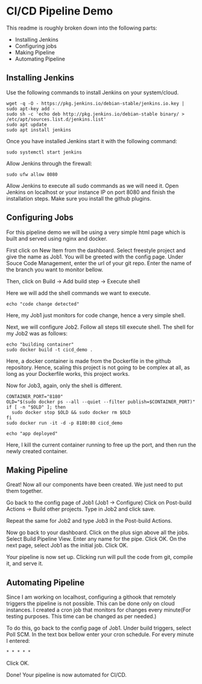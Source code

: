 # CI/CD Pipeline Demo

This readme is roughly broken down into the following parts:

- Installing Jenkins
- Configuring jobs
- Making Pipeline
- Automating Pipeline

## Installing Jenkins

Use the following commands to install Jenkins on your system/cloud.

```
wget -q -O - https://pkg.jenkins.io/debian-stable/jenkins.io.key | sudo apt-key add -
sudo sh -c 'echo deb http://pkg.jenkins.io/debian-stable binary/ > /etc/apt/sources.list.d/jenkins.list'
sudo apt update
sudo apt install jenkins
```

Once you have installed Jenkins start it with the following command:
```
sudo systemctl start jenkins
```

Allow Jenkins through the firewall:
```
sudo ufw allow 8080
```

Allow Jenkins to execute all sudo commands as we will need it.
Open Jenkins on localhost or your instance IP on port 8080 and finish the installation steps. Make sure you install the github plugins.

## Configuring Jobs

For this pipeline demo we will be using a very simple html page which is built and served using nginx and docker.

First click on New Item from the dashboard. Select freestyle project and give the name as Job1. You will be greeted with the config page. Under Souce Code Management, enter the url of your git repo. Enter the name of the branch you want to monitor bellow.

Then, click on Build -> Add build step -> Execute shell

Here we will add the shell commands we want to execute.
```
echo "code change detected"
```
Here, my Job1 just monitors for code change, hence a very simple shell.

Next, we will configure Job2. Follow all steps till execute shell. The shell for my Job2 was as follows:
```
echo "building container"
sudo docker build -t cicd_demo .
```
Here, a docker container is made from the Dockerfile in the github repository. Hence, scaling this project is not going to be complex at all, as long as your Dockerfile works, this project works.

Now for Job3, again, only the shell is different.
```
CONTAINER_PORT="8180"
OLD="$(sudo docker ps --all --quiet --filter publish=$CONTAINER_PORT)"
if [ -n "$OLD" ]; then
  sudo docker stop $OLD && sudo docker rm $OLD
fi
sudo docker run -it -d -p 8180:80 cicd_demo

echo "app deployed"
```
Here, I kill the current container running to free up the port, and then run the newly created container.

## Making Pipeline

Great! Now all our components have been created. We just need to put them together. 

Go back to the config page of Job1 (Job1 -> Configure)
Click on Post-build Actions -> Build other projects.
Type in Job2 and click save.

Repeat the same for Job2 and type Job3 in the Post-build Actions.

Now go back to your dashboard. Click on the plus sign above all the jobs.
Select Build Pipeline View. Enter any name for the pipe. Click OK.
On the next page, select Job1 as the initial job. Click OK.

Your pipeline is now set up. Clicking run will pull the code from git, compile it, and serve it.

## Automating Pipeline

Since I am working on localhost, configuring a githook that remotely triggers the pipeline is not possible. This can be done only on cloud instances. I created a cron job that monitors for changes every minute(For testing purposes. This time can be changed as per needed.)

To do this, go back to the config page of Job1. 
Under build triggers, select Poll SCM. 
In the text box bellow enter your cron schedule. For every minute I entered:
```
* * * * *
```
Click OK.

Done! Your pipeline is now automated for CI/CD. 



